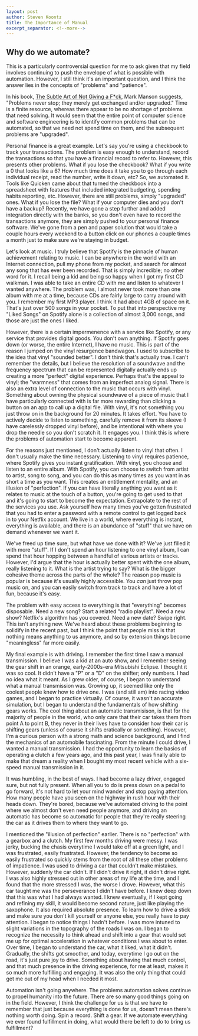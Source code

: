 ```yaml
---
layout: post
author: Steven Koontz
title: The Importance of Manual
excerpt_separator: <!--more-->
---
```


## Why do we automate?

This is a particularly controversial question for me to ask given that my field involves continuing to push the envelope of what is possible with automation. However, I still think it's an important question, and I think the answer lies in the concepts of "problems" and "patience".

In his book, [The Subtle Art of Not Giving a F*ck](https://www.amazon.com/Subtle-Art-Not-Giving-Counterintuitive/dp/0062457713/ref=as_li_ss_tl?s=books&ie=UTF8&qid=1486908970&sr=1-1&keywords=the+subtle+art+of+not+giving+a+f---+mark+manson&linkCode=sl1&tag=movquo-20&linkId=e40c57248cf654eb6b3611c43a0c6dcc), Mark Manson suggests, "Problems never stop; they merely get exchanged and/or upgraded." Time is a finite resource, whereas there appear to be no shortage of problems that need solving. It would seem that the entire point of computer science and software engineering is to identify common problems that can be automated, so that we need not spend time on them, and the subsequent problems are "upgraded".

<!--more-->

Personal finance is a great example. Let's say you're using a checkbook to track your transactions. The problem is easy enough to understand, record the transactions so that you have a financial record to refer to. However, this presents other problems. What if you lose the checkbook? What if you write a 0 that looks like a 6? How much time does it take you to go through each individual receipt, read the number, write it down, etc? So, we automated it. Tools like Quicken came about that turned the checkbook into a spreadsheet with features that included integrated budgeting, spending habits reporting, etc. However, there are still problems, simply "upgraded" ones. What if you lose the file? What if your computer dies and you don't have a backup? Recently, we have gone a step further and added integration directly with the banks, so you don't even have to record the transactions anymore, they are simply pushed to your personal finance software. We've gone from a pen and paper solution that would take a couple hours every weekend to a button click on our phones a couple times a month just to make sure we're staying in budget.

Let's look at music. I truly believe that Spotify is the pinnacle of human achievement relating to music. I can be anywhere in the world with an Internet connection, pull my phone from my pocket, and search for almost any song that has ever been recorded. That is simply incredible; no other word for it. I recall being a kid and being so happy when I got my first CD walkman. I was able to take an entire CD with me and listen to whatever I wanted anywhere. The problem was, I almost never took more than one album with me at a time, because CDs are fairly large to carry around with you. I remember my first MP3 player. I think it had about 4GB of space on it. That's just over 500 songs in your pocket. To put that into perspective my "Liked Songs" on Spotify alone is a collection of almost 3,000 songs, and those are just the ones I liked.

However, there is a certain impermenence with a service like Spotify, or any service that provides digital goods. You don't own anything. If Spotify goes down (or worse, the entire Internet), I have no music. This is part of the reason I jumped on the vinyl resurgence bandwagon. I used to subscribe to the idea that vinyl "sounded better". I don't think that's actually true. I can't remember the details, but I believe the resolution of a soundwave and the frequency spectrum that can be represented digitally actually ends up creating a more "perfect" digital experience. Perhaps that's the appeal to vinyl; the "warmness" that comes from an imperfect analog signal. There is also an extra level of connection to the music that occurs with vinyl. Something about owning the physical soundwave of a piece of music that I have particularly connected with is far more rewarding than clicking a button on an app to call up a digital file. With vinyl, it's not something you just throw on in the background for 20 minutes. It takes effort. You have to actively decide to listen to something, carefully remove it from its sleeve (I have carelessly dropped vinyl before), and be intentional with where you drop the needle so you don't scratch it. It engages you. I think this is where the problems of automation start to become apparent.

For the reasons just mentioned, I don't actually listen to vinyl that often. I don't usually make the time necessary. Listening to vinyl requires patience, where Spotify gives you instant gratification. With vinyl, you choose and listen to an entire album. With Spotify, you can choose to switch from artist to artist, song to song, and you can do this as many times as you want in as short a time as you want. This creates an entitlement mentality, and an illusion of "perfection". If you can have literally anything you want as it relates to music at the touch of a button, you're going to get used to that and it's going to start to become the expectation. Extrapolate to the rest of the services you use. Ask yourself how many times you've gotten frustrated that you had to enter a password with a remote control to get logged back in to your Netflix account. We live in a world, where everything is instant, everything is available, and there is an abundance of "stuff" that we have on demand whenever we want it.

We've freed up time sure, but what have we done with it? We've just filled it with more "stuff". If I don't spend an hour listening to one vinyl album, I can spend that hour hopping between a handful of various artists or tracks. However, I'd argue that the hour is actually better spent with the one album, really listening to it. What is the artist trying to say? What is the bigger cohesive theme across the parts of the whole? The reason pop music is popular is because it's usually highly accessible. You _can_ just throw pop music on, and you can easily switch from track to track and have a lot of fun, because it's easy.

The problem with easy access to everything is that "everything" becomes disposable. Need a new song? Start a related "radio playlist". Need a new show? Netflix's algorithm has you covered. Need a new date? Swipe right. This isn't anything new. We've heard about these problems beginning to solidify in the recent past, but I think the point that people miss is that nothing means anything to us anymore, and so by extension things become "meaningless" far more easily.

My final example is with driving. I remember the first time I saw a manual transmission. I believe I was a kid at an auto show, and I remember seeing the gear shift in an orange, early-2000s-era Mitsubishi Eclipse. I thought it was so cool. It didn't have a "P" or a "D" on the shifter; only numbers. I had no idea what it meant. As I grew older, of course, I began to understand what a manual transmission was. Growing up, it seemed like only the coolest people knew how to drive one. I was (and still am) into racing video games, and I began to practice virtually. Of course, it wasn't an accurate simulation, but I began to understand the fundamentals of how shifting gears works. The cool thing about an automatic transmisison, is that for the majority of people in the world, who only care that their car takes them from point A to point B, they never in their lives have to consider how their car is shifting gears (unless of course it shifts eratically or something). However, I'm a curious person with a strong math and science background, and I find the mechanics of an automobile fascinating. From the minute I could drive, I wanted a manual transmission. I had the opportunity to learn the basics of operating a clutch a few years ago, and this past year, I was finally able to make that dream a reality when I bought my most recent vehicle with a six-speed manual transmission in it.

It was humbling, in the best of ways. I had become a lazy driver, engaged sure, but not fully present. When all you to do is press down on a pedal to go forward, it's not hard to let your mind wander and stop paying attention. How many people have you seen on the highway in rush hour with their heads down. They're bored, because we've automated driving to the point where we almost don't even need people anymore, and driving an automatic has become so automatic for people that they're really steering the car as it drives them to where they want to go.

I mentioned the "illusion of perfection" earlier. There is no "perfection" with a gearbox and a clutch. My first few months driving were messy. I was jerky, bucking the chasis everytime I would take off at a green light, and I was frustrated, easily frustrated. However, the tendency to become so easily frustrated so quickly stems from the root of all these other problems of impatience. I was used to driving a car that couldn't make mistakes. However, suddenly the car didn't. If I didn't drive it right, it didn't drive right. I was also highly stressed out in other areas of my life at the time, and I found that the more stressed I was, the worse I drove. However, what this car taught me was the perseverance I didn't have before. I knew deep down that this was what I had always wanted. I knew eventually, if I kept going and refining my skill, it would become second nature, just like playing the saxophone. It also required absolute presence. To learn how to drive a stick and make sure you don't kill yourself or anyone else, you really have to pay attention. I began to notice things I hadn't before. I was more intuned to slight variations in the topography of the roads I was on. I began to recognize the necessity to think ahead and shift into a gear that would set me up for optimal acceleration in whatever conditions I was about to enter. Over time, I began to understand the car, what it liked, what it didn't. Gradually, the shifts got smoother, and today, everytime I go out on the road, it's just pure joy to drive. Something about having that much control, and that much presence in the driving experience, for me at least, makes it so much more fulfilling and engaging. It was also the only thing that could get me out of my head when I needed it most.

Automation isn't going anywhere. The problems automation solves continue to propel humanity into the future. There are so many good things going on in the field. However, I think the challenge for us is that we have to remember that just because everything is done for us, doesn't mean there's nothing worth doing. Spin a record. Shift a gear. If we automate everything we ever found fulfillment in doing, what would there be left to do to bring us fulfillment?